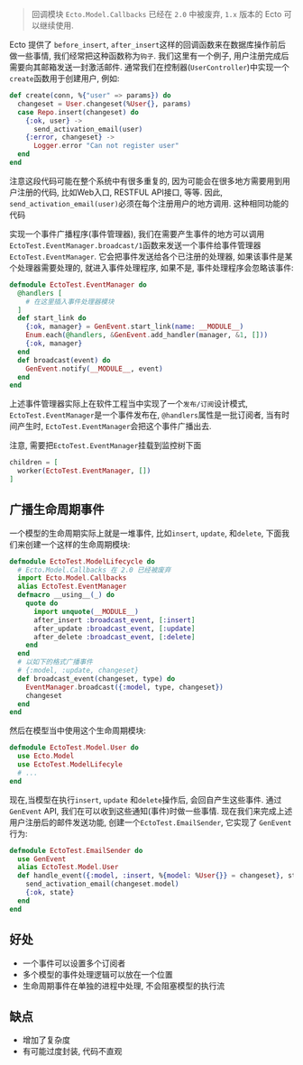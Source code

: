 > 回调模块 `Ecto.Model.Callbacks` 已经在 `2.0` 中被废弃, `1.x` 版本的 Ecto 可以继续使用.

Ecto 提供了 `before_insert`, `after_insert`这样的回调函数来在数据库操作前后做一些事情, 我们经常把这种函数称为`钩子`. 我们这里有一个例子, 用户注册完成后需要向其邮箱发送一封激活邮件. 通常我们在控制器(`UserController`)中实现一个`create`函数用于创建用户, 例如:

```elixir
def create(conn, %{"user" => params}) do
  changeset = User.changeset(%User{}, params)
  case Repo.insert(changeset) do
    {:ok, user} ->
      send_activation_email(user)
    {:error, changeset} ->
      Logger.error "Can not register user"
  end
end
```

注意这段代码可能在整个系统中有很多重复的, 因为可能会在很多地方需要用到用户注册的代码, 比如Web入口, RESTFUL API接口, 等等. 因此, `send_activation_email(user)`必须在每个注册用户的地方调用. 这种相同功能的代码

实现一个事件广播程序(事件管理器), 我们在需要产生事件的地方可以调用`EctoTest.EventManager.broadcast/1`函数来发送一个事件给事件管理器`EctoTest.EventManager`. 它会把事件发送给各个已注册的处理器, 如果该事件是某个处理器需要处理的, 就进入事件处理程序, 如果不是, 事件处理程序会忽略该事件:

```elixir
defmodule EctoTest.EventManager do
  @handlers [
    # 在这里插入事件处理器模块
  ]
  def start_link do
    {:ok, manager} = GenEvent.start_link(name: __MODULE__)
    Enum.each(@handlers, &GenEvent.add_handler(manager, &1, []))
    {:ok, manager}
  end
  def broadcast(event) do
    GenEvent.notify(__MODULE__, event)
  end
end
```

上述事件管理器实际上在软件工程当中实现了一个`发布/订阅`设计模式, `EctoTest.EventManager`是一个事件发布在, `@handlers`属性是一批订阅者, 当有时间产生时, `EctoTest.EventManager`会把这个事件广播出去.

注意, 需要把`EctoTest.EventManager`挂载到监控树下面

```elixir
children = [
  worker(EctoTest.EventManager, [])
]
```

## 广播生命周期事件

一个模型的生命周期实际上就是一堆事件, 比如`insert`, `update`, 和`delete`, 下面我们来创建一个这样的生命周期模块:

```elixir
defmodule EctoTest.ModelLifecycle do
  # Ecto.Model.Callbacks 在 2.0 已经被废弃
  import Ecto.Model.Callbacks
  alias EctoTest.EventManager
  defmacro __using__(_) do
    quote do
      import unquote(__MODULE__)
      after_insert :broadcast_event, [:insert]
      after_update :broadcast_event, [:update]
      after_delete :broadcast_event, [:delete]
    end
  end
  # 以如下的格式广播事件
  # {:model, :update, changeset}
  def broadcast_event(changeset, type) do
    EventManager.broadcast({:model, type, changeset})
    changeset
  end
end

```

然后在模型当中使用这个生命周期模块:

```elixir
defmodule EctoTest.Model.User do
  use Ecto.Model
  use EctoTest.ModelLifecyle
  # ...
end
```

现在,当模型在执行`insert`, `update` 和`delete`操作后, 会回自产生这些事件. 通过`GenEvent` API, 我们在可以收到这些通知(事件)时做一些事情. 现在我们来完成上述用户注册后的邮件发送功能, 创建一个`EctoTest.EmailSender`, 它实现了 `GenEvent` 行为:

```elixir
defmodule EctoTest.EmailSender do
  use GenEvent
  alias EctoTest.Model.User
  def handle_event({:model, :insert, %{model: %User{}} = changeset}, state) do
    send_activation_email(changeset.model)
    {:ok, state}
  end
end
```

## 好处

- 一个事件可以设置多个订阅者
- 多个模型的事件处理逻辑可以放在一个位置
- 生命周期事件在单独的进程中处理, 不会阻塞模型的执行流

## 缺点

- 增加了复杂度
- 有可能过度封装, 代码不直观
